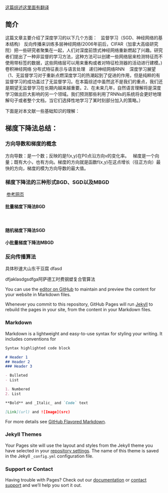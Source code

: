 [这篇综述这里面有翻译](http://www.csdn.net/article/2015-06-01/2824811)

## 简介

这篇文章主要介绍了深度学习的以下几个方面：
    监督学习（SGD、神经网络的基本结构）
    反向传播来训练多层神经网络(2006年前后，CIFAR（加拿大高级研究院）把一些研究者聚集在一起，人们对深度前馈式神经网络重新燃起了兴趣。研究者们提出了一种非监督的学习方法，这种方法可以创建一些网络层来检测特征而不使用带标签的数据，这些网络层可以用来重构或者对特征检测器的活动进行建模。)
    卷积神经网络
    分布式特征表示与语言处理
    递归神经网络RNN
    深度学习展望（1、无监督学习对于重新点燃深度学习的热潮起到了促进的作用，但是纯粹的有监督学习的成功盖过了无监督学习。在本篇综述中虽然这不是我们的重点，我们还是期望无监督学习在长期内越来越重要。2、在未来几年，自然语言理解将是深度学习做出巨大影响的另一个领域。我们预测那些利用了RNNs的系统将会更好地理解句子或者整个文档，当它们选择性地学习了某时刻部分加入的策略。）
    
 
 下面是对本文献一些基础知识的理解：
## 梯度下降法总结：
 
### 方向导数和梯度的概念
    
   方向导数：是一个数；反映的是f(x,y)在P0点沿方向v的变化率。
   梯度是一个向量；既有大小，也有方向。梯度的方向就是函数f(x,y)在这点增长（往正方向）最快的方向，梯度的模为方向导数的最大值。
    
### 梯度下降法的三种形式BGD、SGD以及MBGD
  
  [参考网页](http://www.cnblogs.com/maybe2030/p/5089753.html)
  
#### 批量梯度下降法BGD
  
  
#### 随机梯度下降法SGD

#### 小批量梯度下降法MBGD

### 反向传播算法

  


具体秒速大山东干豆腐
dfasd

dfjaklasdgsdfga阿萨德工时费钢塑复合管算法



You can use the [editor on GitHub](https://github.com/Raneee/Deep-Learning-Review/edit/master/README.md) to maintain and preview the content for your website in Markdown files.

Whenever you commit to this repository, GitHub Pages will run [Jekyll](https://jekyllrb.com/) to rebuild the pages in your site, from the content in your Markdown files.

### Markdown

Markdown is a lightweight and easy-to-use syntax for styling your writing. It includes conventions for

```markdown
Syntax highlighted code block

# Header 1
## Header 2
### Header 3

- Bulleted
- List

1. Numbered
2. List

**Bold** and _Italic_ and `Code` text

[Link](url) and ![Image](src)
```

For more details see [GitHub Flavored Markdown](https://guides.github.com/features/mastering-markdown/).

### Jekyll Themes

Your Pages site will use the layout and styles from the Jekyll theme you have selected in your [repository settings](https://github.com/Raneee/Deep-Learning-Review/settings). The name of this theme is saved in the Jekyll `_config.yml` configuration file.

### Support or Contact

Having trouble with Pages? Check out our [documentation](https://help.github.com/categories/github-pages-basics/) or [contact support](https://github.com/contact) and we’ll help you sort it out.
